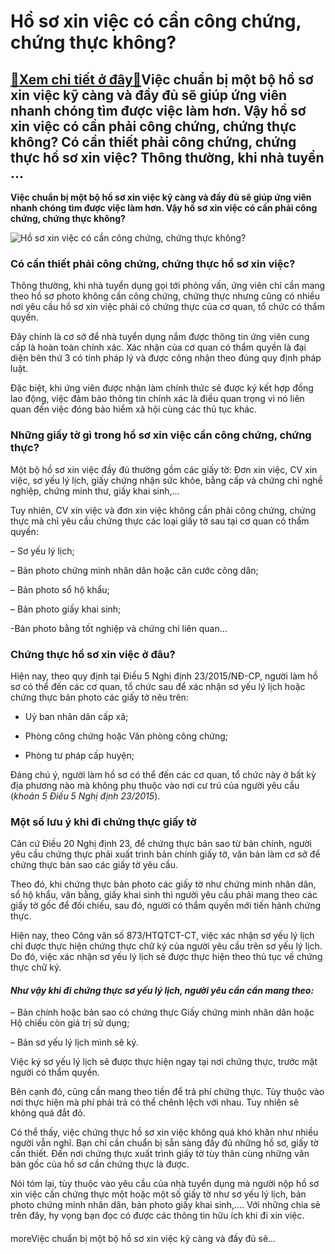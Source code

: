 Hồ sơ xin việc có cần công chứng, chứng thực không?
===================================================

[:gift:Xem chi tiết ở đây:gift:](https://hddtvn.com/ho-so-xin-viec-co-can-cong-chung-chung-thuc-khong/)Việc chuẩn bị một bộ hồ sơ xin việc kỹ càng và đầy đủ sẽ giúp ứng viên nhanh chóng tìm được việc làm hơn. Vậy hồ sơ xin việc có cần phải công chứng, chứng thực không? Có cần thiết phải công chứng, chứng thực hồ sơ xin việc? Thông thường, khi nhà tuyển …
-------------------------------------------------------------------------------------------------------------------------------------------------------------------------------------------------------------------------------------------------------------

**Việc chuẩn bị một bộ hồ sơ xin việc kỹ càng và đầy đủ sẽ giúp ứng viên nhanh chóng tìm được việc làm hơn. Vậy hồ sơ xin việc có cần phải công chứng, chứng thực không?**


![Hồ sơ xin việc có cần công chứng, chứng thực không?](https://hddtvn.com/wp-content/uploads/2021/01/mua-ho-so-xin-viec-o-dau-1.jpg)


### **Có cần thiết phải công chứng, chứng thực hồ sơ xin việc?**


Thông thường, khi nhà tuyển dụng gọi tới phỏng vấn, ứng viên chỉ cần mang theo hồ sơ photo không cần công chứng, chứng thực nhưng cũng có nhiều nơi yêu cầu hồ sơ xin việc phải có chứng thực của cơ quan, tổ chức có thẩm quyền.


Đây chính là cơ sở để nhà tuyển dụng nắm được thông tin ứng viên cung cấp là hoàn toàn chính xác. Xác nhận của cơ quan có thẩm quyền là đại diện bên thứ 3 có tính pháp lý và được công nhận theo đúng quy định pháp luật.


Đặc biệt, khi ứng viên được nhận làm chính thức sẽ được ký kết hợp đồng lao động, việc đảm bảo thông tin chính xác là điều quan trọng vì nó liên quan đến việc đóng bảo hiểm xã hội cùng các thủ tục khác.


### **Những giấy tờ gì trong hồ sơ xin việc cần công chứng, chứng thực?**


Một bộ hồ sơ xin việc đầy đủ thường gồm các giấy tờ: Đơn xin việc, CV xin việc, sơ yếu lý lịch, giấy chứng nhận sức khỏe, bằng cấp và chứng chỉ nghề nghiệp, chứng minh thư, giấy khai sinh,…


Tuy nhiên, CV xin việc và đơn xin việc không cần phải công chứng, chứng thực mà chỉ yêu cầu chứng thực các loại giấy tờ sau tại cơ quan có thẩm quyền:


– Sơ yếu lý lịch;


– Bản photo chứng minh nhân dân hoặc căn cước công dân;


– Bản photo sổ hộ khẩu;


– Bản photo giấy khai sinh;


-Bản photo bằng tốt nghiệp và chứng chỉ liên quan…


### **Chứng thực hồ sơ xin việc ở đâu?**


Hiện nay, theo quy định tại Điều 5 Nghị định 23/2015/NĐ-CP, người làm hồ sơ có thể đến các cơ quan, tổ chức sau để xác nhận sơ yếu lý lịch hoặc chứng thực bản photo các giấy tờ nêu trên:




* Uỷ ban nhân dân cấp xã;

* Phòng công chứng hoặc Văn phòng công chứng;

* Phòng tư pháp cấp huyện;



Đáng chú ý, người làm hồ sơ có thể đến các cơ quan, tổ chức này ở bất kỳ địa phương nào mà không phụ thuộc vào nơi cư trú của người yêu cầu (*khoản 5 Điều 5 Nghị định 23/2015*).


### **Một số lưu ý khi đi chứng thực giấy tờ**


Căn cứ Điều 20 Nghị định 23, để chứng thực bản sao từ bản chính, người yêu cầu chứng thực phải xuất trình bản chính giấy tờ, văn bản làm cơ sở để chứng thực bản sao các giấy tờ yêu cầu.


Theo đó, khi chứng thực bản photo các giấy tờ như chứng minh nhân dân, sổ hộ khẩu, văn bằng, giấy khai sinh thì người yêu cầu phải mang theo các giấy tờ gốc để đối chiếu, sau đó, người có thẩm quyền mới tiến hành chứng thực.


Hiện nay, theo Công văn số 873/HTQTCT-CT, việc xác nhận sơ yếu lý lịch chỉ được thực hiện chứng thực chữ ký của người yêu cầu trên sơ yếu lý lịch. Do đó, việc xác nhận sơ yếu lý lịch sẽ được thực hiện theo thủ tục về chứng thực chữ ký.


#### *Như vậy khi đi chứng thực sơ yếu lý lịch, người yêu cần cần mang theo:*


– Bản chính hoặc bản sao có chứng thực Giấy chứng minh nhân dân hoặc Hộ chiếu còn giá trị sử dụng;


– Bản sơ yếu lý lịch mình sẽ ký.


Việc ký sơ yếu lý lịch sẽ được thực hiện ngay tại nơi chứng thực, trước mặt người có thẩm quyền.


Bên cạnh đó, cũng cần mang theo tiền để trả phí chứng thực. Tùy thuộc vào nơi thực hiện mà phí phải trả có thể chênh lệch với nhau. Tuy nhiên sẽ không quá đắt đỏ.


Có thể thấy, việc chứng thực hồ sơ xin việc không quá khó khăn như nhiều người vẫn nghĩ. Bạn chỉ cần chuẩn bị sẵn sàng đầy đủ những hồ sơ, giấy tờ cần thiết. Đến nơi chứng thực xuất trình giấy tờ tùy thân cùng những văn bản gốc của hồ sơ cần chứng thực là được.


Nói tóm lại, tùy thuộc vào yêu cầu của nhà tuyển dụng mà người nộp hồ sơ xin việc cần chứng thực một hoặc một số giấy tờ như sơ yếu lý lịch, bản photo chứng minh nhân dân, bản photo giấy khai sinh,…. Với những chia sẻ trên đây, hy vọng bạn đọc có được các thông tin hữu ích khi đi xin việc.


#### 


moreViệc chuẩn bị một bộ hồ sơ xin việc kỹ càng và đầy đủ sẽ…


